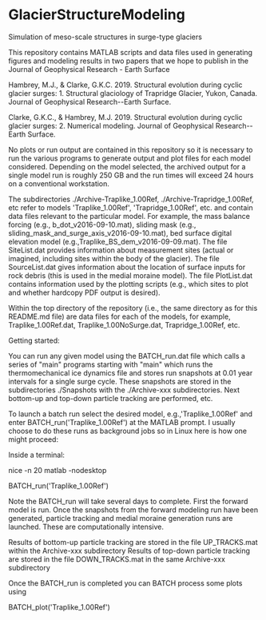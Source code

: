 # GlacierStructureModeling
Simulation of meso-scale structures in surge-type glaciers

This repository contains MATLAB scripts and data files used in generating figures and modeling results in two papers that we hope to publish in the Journal of Geophysical Research - Earth Surface

Hambrey, M.J., & Clarke, G.K.C. 2019. Structural evolution during cyclic glacier surges: 1. Structural glaciology of Trapridge
  Glacier, Yukon, Canada. Journal of Geophysical Research--Earth Surface.
  
Clarke, G.K.C., & Hambrey, M.J. 2019. Structural evolution during cyclic glacier surges: 2. Numerical modeling. Journal of
  Geophysical Research--Earth Surface.
  
No plots or run output are contained in this repository so it is necessary to run the various programs to generate output and plot files for each model considered. Depending on the model selected, the archived output for a single model run is roughly 250 GB and the run times will exceed 24 hours on a conventional workstation.

The subdirectories  ./Archive-Traplike_1.00Ref,  ./Archive-Trapridge_1.00Ref, etc
refer to models 'Traplike_1.00Ref', 'Trapridge_1.00Ref', etc. and contain data files relevant to the particular model. For example, the mass balance forcing (e.g., b_dot_v2016-09-10.mat), sliding mask (e.g., sliding_mask_and_surge_axis_v2016-09-10.mat), bed surface digital elevation model (e.g.,Traplike_BS_dem_v2016-09-09.mat). The file SiteList.dat provides information about measurement sites (actual or imagined, including sites within the body of the glacier). The file SourceList.dat gives information about the location of surface inputs for rock debris (this is used in the medial moraine model). The file PlotList.dat contains information used by the plotting scripts (e.g., which sites to plot and whether hardcopy PDF output is desired).

Within the top directory of the repository (i.e., the same directory as for this README.md file) are data files for each of the models, for example, Traplike_1.00Ref.dat, Traplike_1.00NoSurge.dat, Trapridge_1.00Ref, etc.

Getting started:

You can run any given model using the BATCH_run.dat file which calls a series of "main" programs starting with "main" which runs the thermomechanical ice dynamics file and stores run snapshots at 0.01 year intervals for a single surge cycle. These snapshots are stored in the subdirectories ./Snapshots with the ./Archive-xxx   subdirectories. Next bottom-up and top-down particle tracking are performed, etc.

To launch a batch run select the desired model, e.g.,'Traplike_1.00Ref'  and enter BATCH_run('Traplike_1.00Ref') at the MATLAB prompt. I usually choose to do these runs as background jobs so in Linux here is how one might proceed:

Inside a terminal:        

nice -n 20 matlab -nodesktop

BATCH_run('Traplike_1.00Ref')
                         
Note the BATCH_run will take several days to complete. First the forward model is run. Once the snapshots from the forward modeling run have been generated, particle tracking and medial moraine generation runs are launched. These are computationally intensive. 
                        
Results of bottom-up particle tracking are stored in the file UP_TRACKS.mat within the Archive-xxx subdirectory
Results of top-down particle tracking are stored in the file DOWN_TRACKS.mat in the same Archive-xxx subdirectory
                         
Once the BATCH_run is completed you can BATCH process some plots using

BATCH_plot('Traplike_1.00Ref')
                         
